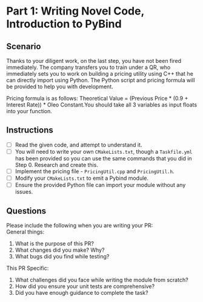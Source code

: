 # Part 1: Writing Novel Code, Introduction to PyBind

## Scenario

Thanks to your diligent work, on the last step, you have not been fired immediately. The company transfers you to train
under a QR, who immediately sets you to work on building a pricing utility using C++ that he can directly import using
Python. The Python script and pricing formula will be provided to help you with development.

Pricing formula is as follows:
Theoretical Value = (Previous Price * (0.9 + Interest Rate)) * Oleo Constant.You should take all 3 variables as input
floats into your function.

## Instructions

- [ ] Read the given code, and attempt to understand it.
- [ ] You will need to write your own `CMakeLists.txt`, though a `Taskfile.yml` has been provided so you can use the
  same commands that you did in Step 0. Research and create this.
- [ ] Implement the pricing file - `PricingUtil.cpp` and `PricingUtil.h`.
- [ ] Modify your `CMakeLists.txt` to emit a Pybind module.
- [ ] Ensure the provided Python file can import your module without any issues.

## Questions

Please include the following when you are writing your PR:   
General things:

1. What is the purpose of this PR?
2. What changes did you make? Why?
3. What bugs did you find while testing?

This PR Specific:

1. What challenges did you face while writing the module from scratch?
2. How did you ensure your unit tests are comprehensive?
3. Did you have enough guidance to complete the task?